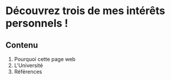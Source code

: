 # **Découvrez trois de mes intérêts personnels !**
## Contenu
1. Pourquoi cette page web
2. L'Université
3. Références